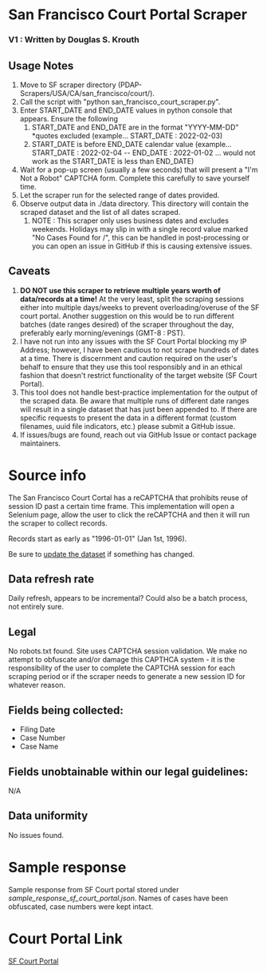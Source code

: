 # San Francisco Court Portal Scraper
### V1 : Written by Douglas S. Krouth
## Usage Notes
1. Move to SF scraper directory (PDAP-Scrapers/USA/CA/san_francisco/court/).
2. Call the script with "python san_francisco_court_scraper.py".
3. Enter START_DATE and END_DATE values in python console that appears. Ensure the following
   1. START_DATE and END_DATE are in the format "YYYY-MM-DD" *quotes excluded (example... START_DATE : 2022-02-03)
   2. START_DATE is before END_DATE calendar value (example... START_DATE : 2022-02-04  --  END_DATE : 2022-01-02 ... would not work as the START_DATE is less than END_DATE)
4. Wait for a pop-up screen (usually a few seconds) that will present a "I'm Not a Robot" CAPTCHA form. Complete this carefully to save yourself time.
5. Let the scraper run for the selected range of dates provided.
6. Observe output data in ./data directory. This directory will contain the scraped dataset and the list of all dates scraped.
   1. NOTE : This scraper only uses business dates and excludes weekends. Holidays may slip in with a single record value marked "No Cases Found for /<DATE/>", this can be handled in post-processing or you can open an issue in GitHub if this is causing extensive issues.

## Caveats
1. **DO NOT use this scraper to retrieve multiple years worth of data/records at a time!** At the very least, split the scraping sessions either into multiple days/weeks to prevent overloading/overuse of the SF court portal. Another suggestion on this would be to run different batches (date ranges desired) of the scraper throughout the day, preferably early morning/evenings (GMT-8 : PST).
2. I have not run into any issues with the SF Court Portal blocking my IP Address; however, I have been cautious to not scrape hundreds of dates at a time. There is discernment and caution required on the user's behalf to ensure that they use this tool responsibly and in an ethical fashion that doesn't restrict functionality of the target website (SF Court Portal).
3. This tool does not handle best-practice implementation for the output of the scraped data. Be aware that multiple runs of different date ranges will result in a single dataset that has just been appended to. If there are specific requests to present the data in a different format (custom filenames, uuid file indicators, etc.) please submit a GitHub issue.
4. If issues/bugs are found, reach out via GitHub Issue or contact package maintainers.


# Source info
The San Francisco Court Cortal has a reCAPTCHA that prohibits reuse of session ID past a certain time frame. This implementation will open a Selenium page, allow the user to click the reCAPTCHA and then it will run the scraper to collect records.

Records start as early as "1996-01-01" (Jan 1st, 1996).

Be sure to [update the dataset](https://www.dolthub.com/repositories/pdap/datasets) if something has changed.

## Data refresh rate
Daily refresh, appears to be incremental? Could also be a batch process, not entirely sure.

## Legal
No robots.txt found. Site uses CAPTCHA session validation. We make no attempt to obfuscate and/or damage this CAPTHCA system - it is the responsibility of the user to complete the CAPTCHA session for each scraping period or if the scraper needs to generate a new session ID for whatever reason.

## Fields being collected:
- Filing Date
- Case Number
- Case Name

## Fields unobtainable within our legal guidelines:
N/A

## Data uniformity
No issues found.

# Sample response
Sample response from SF Court portal stored under *sample_response_sf_court_portal.json*. Names of cases have been obfuscated, case numbers were kept intact.

# Court Portal Link
[SF Court Portal](https://webapps.sftc.org/captcha/captcha.dll?referrer=https://webapps.sftc.org/ci/CaseInfo.dll?)